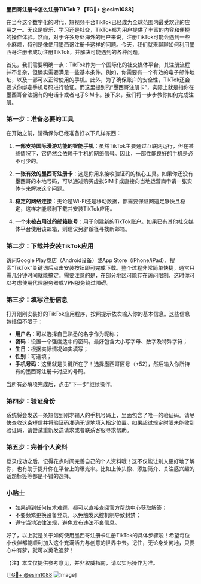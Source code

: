 **墨西哥注册卡怎么注册TikTok？【TG💪+ @esim1088】**

在当今这个数字化的时代，短视频平台TikTok已经成为全球范围内最受欢迎的应用之一。无论是娱乐、学习还是社交，TikTok都为用户提供了丰富的内容和便捷的操作体验。然而，对于许多身处海外的用户来说，注册TikTok可能会遇到一些小麻烦，特别是像使用墨西哥注册卡这样的问题。今天，我们就来聊聊如何利用墨西哥注册卡成功注册TikTok，并解决可能遇到的各种问题。

首先，我们需要明确一点：TikTok作为一个国际化的社交媒体平台，其注册流程并不复杂，但确实需要满足一些基本条件。例如，你需要有一个有效的电子邮件地址，以及一部可以正常使用的手机。此外，为了确保账户的安全性，TikTok还会要求你绑定手机号码进行验证。而这里提到的“墨西哥注册卡”，实际上就是指你在墨西哥合法拥有的电话卡或者电子SIM卡。接下来，我们将一步步教你如何完成注册。

### 第一步：准备必要的工具

在开始之前，请确保你已经准备好以下几样东西：

1. **一部支持国际漫游功能的智能手机**：虽然TikTok主要通过互联网运行，但在某些情况下，它仍然会依赖于手机的网络信号。因此，一部性能良好的手机是必不可少的。
   
2. **一张有效的墨西哥注册卡**：这是你用来接收验证码的核心工具。如果你还没有墨西哥的本地号码，可以通过购买虚拟SIM卡或直接向当地运营商申请一张实体卡来解决这个问题。

3. **稳定的网络连接**：无论是Wi-Fi还是移动数据，都需要保证网速足够快且稳定，这样才能顺利下载并安装TikTok应用。

4. **一个未被占用过的邮箱账号**：用于创建新的TikTok账户。如果已有其他社交媒体平台使用该邮箱，则建议另辟蹊径寻找新邮箱。

### 第二步：下载并安装TikTok应用

访问Google Play商店（Android设备）或App Store（iPhone/iPad），搜索“TikTok”关键词后点击安装按钮即可完成下载。整个过程非常简单快捷，通常只需几分钟时间就能搞定。需要注意的是，在部分地区可能存在访问限制，这时你可以考虑使用代理服务器或VPN服务绕过障碍。

### 第三步：填写注册信息

打开刚刚安装好的TikTok应用程序，按照提示依次输入你的基本信息。这些信息包括但不限于：

- **用户名**：可以选择自己熟悉的名字作为昵称；
- **密码**：设置一个强度适中的密码，最好包含大小写字母、数字及特殊字符；
- **生日**：根据实际情况如实填写；
- **性别**：可选填；
- **手机号码**：这里就是关键所在了！选择墨西哥区号（+52），然后输入你所持有的墨西哥注册卡对应的号码。

当所有必填项完成后，点击“下一步”继续操作。

### 第四步：验证身份

系统将会发送一条短信到刚才输入的手机号码上，里面包含了唯一的验证码。请尽快查收这条短信并将验证码准确无误地填入指定位置。如果超过规定时限未能收到验证码，请尝试重新发送请求或者联系客服寻求帮助。

### 第五步：完善个人资料

登录成功之后，记得花点时间完善自己的个人资料哦！这不仅能让别人更好地了解你，也有助于提升你在平台上的曝光率。比如上传头像、添加简介、关注感兴趣的话题标签等都是不错的选择。

### 小贴士

- 如果遇到任何技术难题，都可以直接查阅官方帮助中心获取解答；
- 不要频繁更换设备登录，以免触发风控机制导致封禁；
- 遵守当地法律法规，避免发布违法不良信息。

好了，以上就是关于如何使用墨西哥注册卡注册TikTok的具体步骤啦！希望每位小伙伴都能顺利加入这个充满活力与创意的世界中去。记住，无论身处何地，只要心中有梦，就可以勇敢追梦！

【注】本文仅提供参考意见，并非权威指南，请以实际操作为准。

[[TG💪+ @esim1088](https://t.me/s/esim1088) ![Image](https://i.postimg.cc/4NQfJmqS/Snipaste-2025-05-13-00-14-12.png)]